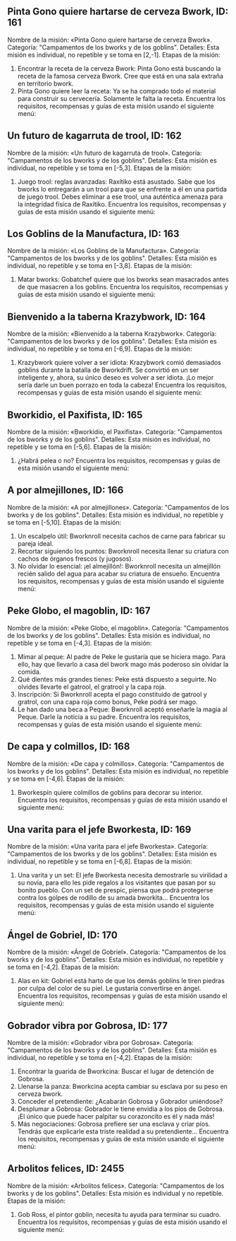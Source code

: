 ## Pinta Gono quiere hartarse de cerveza Bwork, ID: 161
Nombre de la misión: «Pinta Gono quiere hartarse de cerveza Bwork».
Categoría: "Campamentos de los bworks y de los goblins".
Detalles: Esta misión es individual, no repetible y se toma en [2,-1].
Etapas de la misión:
1. Encontrar la receta de la cerveza Bwork: Pinta Gono está buscando la receta de la famosa cerveza Bwork. Cree que está en una sala extraña en territorio bwork.
2. Pinta Gono quiere leer la receta: Ya se ha comprado todo el material para construir su cervecería. Solamente le falta la receta.
Encuentra los requisitos, recompensas y guías de esta misión usando el siguiente menú:
<component type={161_QUEST_MENU}>

## Un futuro de kagarruta de trool, ID: 162
Nombre de la misión: «Un futuro de kagarruta de trool».
Categoría: "Campamentos de los bworks y de los goblins".
Detalles: Esta misión es individual, no repetible y se toma en [-5,3].
Etapas de la misión:
1. Juego trool: reglas avanzadas: Raxítiko está asustado. Sabe que los bworks lo entregarán a un trool para que se enfrente a él en una partida de juego trool. Debes eliminar a ese trool, una auténtica amenaza para la integridad física de Raxítiko.
Encuentra los requisitos, recompensas y guías de esta misión usando el siguiente menú:
<component type={162_QUEST_MENU}>

## Los Goblins de la Manufactura, ID: 163
Nombre de la misión: «Los Goblins de la Manufactura».
Categoría: "Campamentos de los bworks y de los goblins".
Detalles: Esta misión es individual, no repetible y se toma en [-3,8].
Etapas de la misión:
1. Matar bworks: Gobatchef quiere que los bworks sean masacrados antes de que masacren a los goblins.
Encuentra los requisitos, recompensas y guías de esta misión usando el siguiente menú:
<component type={163_QUEST_MENU}>

## Bienvenido a la taberna Krazybwork, ID: 164
Nombre de la misión: «Bienvenido a la taberna Krazybwork».
Categoría: "Campamentos de los bworks y de los goblins".
Detalles: Esta misión es individual, no repetible y se toma en [-6,9].
Etapas de la misión:
1. Krazybwork quiere volver a ser idiota: Krazybwork comió demasiados goblins durante la batalla de Bworkdrift. Se convirtió en un ser inteligente y, ahora, su único deseo es volver a ser idiota. ¡Lo mejor sería darle un buen porrazo en toda la cabeza!
Encuentra los requisitos, recompensas y guías de esta misión usando el siguiente menú:
<component type={164_QUEST_MENU}>

## Bworkidio, el Paxifista, ID: 165
Nombre de la misión: «Bworkidio, el Paxifista».
Categoría: "Campamentos de los bworks y de los goblins".
Detalles: Esta misión es individual, no repetible y se toma en [-5,6].
Etapas de la misión:
1. ¿Habrá pelea o no?
Encuentra los requisitos, recompensas y guías de esta misión usando el siguiente menú:
<component type={165_QUEST_MENU}>

## A por almejillones, ID: 166
Nombre de la misión: «A por almejillones».
Categoría: "Campamentos de los bworks y de los goblins".
Detalles: Esta misión es individual, no repetible y se toma en [-5,10].
Etapas de la misión:
1. Un escalpelo útil: Bworknroll necesita cachos de carne para fabricar su pareja ideal.
2. Recortar siguiendo los puntos: Bworknroll necesita llenar su criatura con cachos de órganos frescos (y jugosos).
3. No olvidar lo esencial: ¡el almejillón!: Bworknroll necesita un almejillón recién salido del agua para acabar su criatura de ensueño.
Encuentra los requisitos, recompensas y guías de esta misión usando el siguiente menú:
<component type={166_QUEST_MENU}>

## Peke Globo, el magoblin, ID: 167
Nombre de la misión: «Peke Globo, el magoblin».
Categoría: "Campamentos de los bworks y de los goblins".
Detalles: Esta misión es individual, no repetible y se toma en [-4,3].
Etapas de la misión:
1. Mimar al peque: Al padre de Peke le gustaría que se hiciera mago. Para ello, hay que llevarlo a casa del bwork mago más poderoso sin olvidar la comida.
2. Qué dientes más grandes tienes: Peke está dispuesto a seguirte. No olvides llevarte el gatrool, el gratrool y la capa roja.
3. Inscripción: Si Bworknroll acepta el pago constituido de gatrool y gratrol, con una capa roja como bonus, Peke podrá ser mago.
4. Le han dado una beca a Peque: Bworknroll aceptó enseñarle la magia al Peque. Darle la noticia a su padre.
Encuentra los requisitos, recompensas y guías de esta misión usando el siguiente menú:
<component type={167_QUEST_MENU}>

## De capa y colmillos, ID: 168
Nombre de la misión: «De capa y colmillos».
Categoría: "Campamentos de los bworks y de los goblins".
Detalles: Esta misión es individual, no repetible y se toma en [-4,6].
Etapas de la misión:
1. Bworkespín quiere colmillos de goblins para decorar su interior.
Encuentra los requisitos, recompensas y guías de esta misión usando el siguiente menú:
<component type={168_QUEST_MENU}>

## Una varita para el jefe Bworkesta, ID: 169
Nombre de la misión: «Una varita para el jefe Bworkesta».
Categoría: "Campamentos de los bworks y de los goblins".
Detalles: Esta misión es individual, no repetible y se toma en [-6,8].
Etapas de la misión:
1. Una varita y un set: El jefe Bworkesta necesita demostrarle su virilidad a su novia, para ello les pide regalos a los visitantes que pasan por su bonito pueblo. Con un set de prespic, piensa que podrá protegerse contra los golpes de rodillo de su amada bworkita...
Encuentra los requisitos, recompensas y guías de esta misión usando el siguiente menú:
<component type={169_QUEST_MENU}>

## Ángel de Gobriel, ID: 170
Nombre de la misión: «Ángel de Gobriel».
Categoría: "Campamentos de los bworks y de los goblins".
Detalles: Esta misión es individual, no repetible y se toma en [-4,2].
Etapas de la misión:
1. Alas en kit: Gobriel está harto de que los demás goblins le tiren piedras por culpa del color de su piel. Le gustaría convertirse en ángel.
Encuentra los requisitos, recompensas y guías de esta misión usando el siguiente menú:
<component type={170_QUEST_MENU}>

## Gobrador vibra por Gobrosa, ID: 177
Nombre de la misión: «Gobrador vibra por Gobrosa».
Categoría: "Campamentos de los bworks y de los goblins".
Detalles: Esta misión es individual, no repetible y se toma en [-4,2].
Etapas de la misión:
1. Encontrar la guarida de Bworkcina: Buscar el lugar de detención de Gobrosa.
2. Llenarse la panza: Bworkcina acepta cambiar su esclava por su peso en cerveza bwork.
3. Conceder el pretendiente: ¿Acabarán Gobrosa y Gobrador uniéndose?
4. Desplumar a Gobrosa: Gobrador le tiene envidia a los píos de Gobrosa. ¡El único que puede hacer palpitar su corazoncito es él y nada más!
5. Más negociaciones: Gobrosa prefiere ser una esclava y criar píos. Tendrás que explicarle esta triste realidad a su pretendiente...
Encuentra los requisitos, recompensas y guías de esta misión usando el siguiente menú:
<component type={177_QUEST_MENU}>

## Arbolitos felices, ID: 2455
Nombre de la misión: «Arbolitos felices».
Categoría: "Campamentos de los bworks y de los goblins".
Detalles: Esta misión es individual y no repetible.
Etapas de la misión:
1. Gob Ross, el pintor goblin, necesita tu ayuda para terminar su cuadro.
Encuentra los requisitos, recompensas y guías de esta misión usando el siguiente menú:
<component type={2455_QUEST_MENU}>